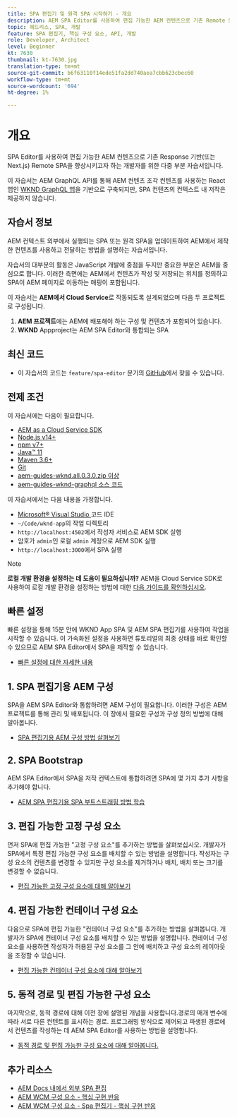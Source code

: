 ```yaml
---
title: SPA 편집기 및 원격 SPA 시작하기 - 개요
description: AEM SPA Editor를 사용하여 편집 가능한 AEM 컨텐츠으로 기존 Remote SPA을 향상시키고자 하는 개발자를 위한 다양한 기능의 자습서를 제공합니다.
topic: 헤드리스, SPA, 개발
feature: SPA 편집기, 핵심 구성 요소, API, 개발
role: Developer, Architect
level: Beginner
kt: 7630
thumbnail: kt-7630.jpg
translation-type: tm+mt
source-git-commit: b6f63110f14ede51fa2dd740aea7cbb623cbec60
workflow-type: tm+mt
source-wordcount: '694'
ht-degree: 1%

---
```



# 개요

SPA Editor를 사용하여 편집 가능한 AEM 컨텐츠으로 기존 Response 기반(또는 Next.js) Remote SPA을 향상시키고자 하는 개발자를 위한 다중 부분 자습서입니다.

이 자습서는 AEM GraphQL API를 통해 AEM 컨텐츠 조각 컨텐츠를 사용하는 React 앱인 [WKND GraphQL 앱](https://experienceleague.adobe.com/docs/experience-manager-learn/getting-started-with-aem-headless/graphql/overview.html)을 기반으로 구축되지만, SPA 컨텐츠의 컨텍스트 내 저작은 제공하지 않습니다.

## 자습서 정보

AEM 컨텍스트 외부에서 실행되는 SPA 또는 원격 SPA을 업데이트하여 AEM에서 제작한 컨텐츠를 사용하고 전달하는 방법을 설명하는 자습서입니다.

자습서의 대부분의 활동은 JavaScript 개발에 중점을 두지만 중요한 부분은 AEM을 중심으로 합니다. 이러한 측면에는 AEM에서 컨텐츠가 작성 및 저장되는 위치를 정의하고 SPA이 AEM 페이지로 이동하는 매핑이 포함됩니다.

이 자습서는 **AEM에서 Cloud Service**&#x200B;로 작동되도록 설계되었으며 다음 두 프로젝트로 구성됩니다.

1. __AEM 프로젝트__&#x200B;에는 AEM에 배포해야 하는 구성 및 컨텐츠가 포함되어 있습니다.
1. __WKND__ Appproject는 AEM SPA Editor와 통합되는 SPA

## 최신 코드

+ 이 자습서의 코드는 `feature/spa-editor` 분기의 [GitHub](https://github.com/adobe/aem-guides-wknd-graphq)에서 찾을 수 있습니다.

## 전제 조건

이 자습서에는 다음이 필요합니다.

+ [AEM as a Cloud Service SDK](https://experienceleague.adobe.com/docs/experience-manager-learn/cloud-service/local-development-environment-set-up/aem-runtime.html?lang=en)
+ [Node.js v14+](https://nodejs.org/en/)
+ [npm v7+](https://www.npmjs.com/)
+ [Java™ 11](https://downloads.experiencecloud.adobe.com/content/software-distribution/en/general.html)
+ [Maven 3.6+](https://maven.apache.org/)
+ [Git](https://git-scm.com/downloads)
+ [aem-guides-wknd.all.0.3.0.zip 이상](https://github.com/adobe/aem-guides-wknd/releases)
+ [aem-guides-wknd-graphql 소스 코드](https://github.com/adobe/aem-guides-wknd-graphql)

이 자습서에서는 다음 내용을 가정합니다.

+ [Microsoft® Visual Studio ](https://visualstudio.microsoft.com/) 코드 IDE
+ `~/Code/wknd-app`의 작업 디렉토리
+ `http://localhost:4502`에서 작성자 서비스로 AEM SDK 실행
+ 암호가 `admin`인 로컬 `admin` 계정으로 AEM SDK 실행
+ `http://localhost:3000`에서 SPA 실행

>[!NOTE]
>
> **로컬 개발 환경을 설정하는 데 도움이 필요하십니까?** AEM을 Cloud Service SDK로 사용하여 로컬 개발 환경을 설정하는 방법에 대한  [다음 가이드를 확인하십시오](https://experienceleague.adobe.com/docs/experience-manager-learn/cloud-service/local-development-environment-set-up/overview.html).


## 빠른 설정

빠른 설정을 통해 15분 안에 WKND App SPA 및 AEM SPA 편집기를 사용하여 작업을 시작할 수 있습니다. 이 가속화된 설정을 사용하면 튜토리얼의 최종 상태를 바로 확인할 수 있으므로 AEM SPA Editor에서 SPA을 제작할 수 있습니다.

+ [빠른 설정에 대한 자세한 내용](./quick-setup.md)

## 1. SPA 편집기용 AEM 구성

SPA을 AEM SPA Editor와 통합하려면 AEM 구성이 필요합니다. 이러한 구성은 AEM 프로젝트를 통해 관리 및 배포됩니다. 이 장에서 필요한 구성과 구성 정의 방법에 대해 알아봅니다.

+ [SPA 편집기용 AEM 구성 방법 살펴보기](./aem-configure.md)

## 2. SPA Bootstrap

AEM SPA Editor에서 SPA을 저작 컨텍스트에 통합하려면 SPA에 몇 가지 추가 사항을 추가해야 합니다.

+ [AEM SPA 편집기용 SPA 부트스트래핑 방법 학습](./spa-bootstrap.md)

## 3. 편집 가능한 고정 구성 요소

먼저 SPA에 편집 가능한 &quot;고정 구성 요소&quot;를 추가하는 방법을 살펴보십시오. 개발자가 SPA에서 특정 편집 가능한 구성 요소를 배치할 수 있는 방법을 설명합니다. 작성자는 구성 요소의 컨텐츠를 변경할 수 있지만 구성 요소를 제거하거나 배치, 배치 또는 크기를 변경할 수 없습니다.

+ [편집 가능한 고정 구성 요소에 대해 알아보기](./spa-fixed-component.md)

## 4. 편집 가능한 컨테이너 구성 요소

다음으로 SPA에 편집 가능한 &quot;컨테이너 구성 요소&quot;를 추가하는 방법을 살펴봅니다. 개발자가 SPA에 컨테이너 구성 요소를 배치할 수 있는 방법을 설명합니다. 컨테이너 구성 요소를 사용하면 작성자가 허용된 구성 요소를 그 안에 배치하고 구성 요소의 레이아웃을 조정할 수 있습니다.

+ [편집 가능한 컨테이너 구성 요소에 대해 알아보기](./spa-container-component.md)

## 5. 동적 경로 및 편집 가능한 구성 요소

마지막으로, 동적 경로에 대해 이전 장에 설명된 개념을 사용합니다.경로의 매개 변수에 따라 서로 다른 컨텐트를 표시하는 경로. 프로그래밍 방식으로 제어되고 파생된 경로에서 컨텐츠를 작성하는 데 AEM SPA Editor를 사용하는 방법을 설명합니다.

+ [동적 경로 및 편집 가능한 구성 요소에 대해 알아봅니다.](./spa-dynamic-routes.md)

## 추가 리소스

+ [AEM Docs 내에서 외부 SPA 편집](https://experienceleague.adobe.com/docs/experience-manager-cloud-service/implementing/developing/hybrid/editing-external-spa.html)
+ [AEM WCM 구성 요소 - 핵심 구현 반응](https://www.npmjs.com/package/@adobe/aem-core-components-react-base)
+ [AEM WCM 구성 요소 - Spa 편집기 - 핵심 구현 반응](https://www.npmjs.com/package/@adobe/aem-core-components-react-spa)
